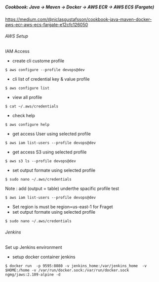 #####  Cookbook: Java -> Maven -> Docker -> AWS ECR -> AWS ECS (Fargate)
https://medium.com/@niclasgustafsson/cookbook-java-maven-docker-aws-ecr-aws-ecs-fargate-e12cfc126050




###### AWS Setup
IAM Access
- create cli custome profile 

````
$ aws configure --profile devops@dev
````

- cli list of credential key & value profile 
````
$ aws configure list
````

- view all profile 
````
$ cat ~/.aws/credentials
````
- check help 
````
$ aws configure help
````
- get access User using selected profile 
````
$ aws iam list-users --profile devops@dev
````
- get access S3 using selected profile 
````
$ aws s3 ls --profile devops@dev
````

- set output formate using selected profile 
````
$ sudo nano ~/.aws/credentials
````
Note : add (output = table) underthe spacific profile  test
````
$ aws iam list-users --profile devops@dev
````

- Set region is must be region=us-east-1 for Fraget 
- set output formate using selected profile 
````
$ sudo nano ~/.aws/credentials
````
###### Jenkins
Set up Jenkins environment

- setup docker container jenkins
````
$ docker run  -p 9595:8080 -v jenkins_home:/var/jenkins_home  -v $HOME:/home -v /var/run/docker.sock:/var/run/docker.sock  ngmg/jaws:2.109-alpine -d
````





